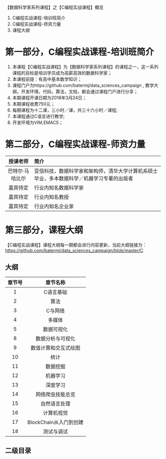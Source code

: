 【数据科学家系列课程】之【C编程实战课程】概览
1. C编程实战课程-培训班简介
2. C编程实战课程-师资力量
3. 课程大纲

# 第一部分，C编程实战课程-培训班简介
1. 本课程【C编程实战课程】为【数据科学家系列课程】的课程之一，这一系列课程的目标是培训学员成为高薪高效的数据科学家；
2. 本课程前提：有高中基本数学知识；
3. 课程门户为https://github.com/batermj/data_sciences_campaign , 教学大纲，开发环境，代码，算法，文档，都会通过课程门户进行分享；
4. 本期课程开课日期为2018年3月24日；
5. 本期课程收费750元；
6. 每期课程为十二课，三小时／课，共三十六小时／课程; 
7. 本课程通过C语言进行教学;
8. 开发环境为VIM,EMACS；

# 第二部分，C编程实战课程-师资力量
| 授课老师 | 简介 |
| :---: | :--- |
| 巴特尔·马哈比尔 | 亚信科技，数据科学家和架构师，清华大学计算机系硕士毕业，多本数据科学／机器学习专著的出版者 |
| 嘉宾待定 | 行业内知名数据科学家 |
| 嘉宾待定 | 行业内知名教授 |
| 嘉宾待定 | 行业内知名企业家 |

# 第三部分，课程大纲
【C编程实战课程】课程大纲每一期都会进行内容更新，当前大纲链接为：
https://github.com/batermj/data_sciences_campaign/blob/master/C   

## 大纲
| 章节号 | 章节名称 |
| :---: | :---: |
| 1 | C语言基础 |
| 2 | 算法 |
| 3 | C与网络 |
| 4 | 多媒体 |
| 5 | 数据可视化 |
| 8 | 数据分析与可视化 |
| 9 | 数值计算和交互式绘图 |
| 10 | 统计 |
| 11 | 数据挖掘 |
| 12 | 机器学习 |
| 13 | 深度学习 |
| 14 | 网络爬虫技能总览 |
| 15 | 自然语言处理 |
| 16 | 计算机视觉 |
| 17 | BlockChain从入门到创建 |
| 18 | 测试与调试 |


## 二级目录



